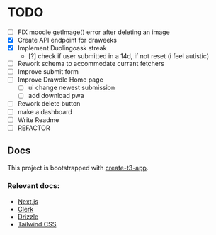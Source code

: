 # TODO

- [ ] FIX moodle getImage() error after deleting an image
- [x] Create API endpoint for draweeks
- [x] Implement Duolingoask streak
  - [?] check if user submitted in a 14d, if not reset (i feel autistic)
- [ ] Rework schema to accommodate currant fetchers
- [ ] Improve submit form
- [ ] Improve Drawdle Home page
  - [ ] ui change newest submission
  - [ ] add download pwa
- [ ] Rework delete button
- [ ] make a dashboard
- [ ] Write Readme
- [ ] REFACTOR

## Docs

This project is bootstrapped with [create-t3-app](https://create.t3.gg/).

### Relevant docs:

- [Next.js](https://nextjs.org)
- [Clerk](https://next-auth.js.org)
- [Drizzle](https://orm.drizzle.team)
- [Tailwind CSS](https://tailwindcss.com)
